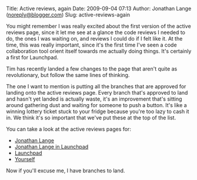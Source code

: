 Title: Active reviews, again
Date: 2009-09-04 07:13
Author: Jonathan Lange (noreply@blogger.com)
Slug: active-reviews-again

You might remember I was really excited about the first version of the
active reviews page, since it let me see at a glance the code reviews I
needed to do, the ones I was waiting on, and reviews I could do if I
felt like it. At the time, this was really important, since it's the
first time I've seen a code collaboration tool orient itself towards me
actually doing things. It's certainly a first for Launchpad.  
  
Tim has recently landed a few changes to the page that aren't quite as
revolutionary, but follow the same lines of thinking.  
  
The one I want to mention is putting all the branches that are approved
for landing onto the active reviews page. Every branch that's approved
to land and hasn't yet landed is actually waste, it's an improvement
that's sitting around gathering dust and waiting for someone to push a
button. It's like a winning lottery ticket stuck to your fridge because
you're too lazy to cash it in. We think it's so important that we've put
these at the top of the list.  
  
You can take a look at the active reviews pages for:  

-   [Jonathan
    Lange](https://code.edge.launchpad.net/%7Ejml/+activereviews)
-   [Jonathan Lange in
    Launchpad](https://code.edge.launchpad.net/%7Ejml/launchpad/+activereviews)
-   [Launchpad](https://code.edge.launchpad.net/launchpad/+activereviews)
-   [Yourself](https://code.edge.launchpad.net/people/+me/+activereviews)

Now if you'll excuse me, I have branches to land.

